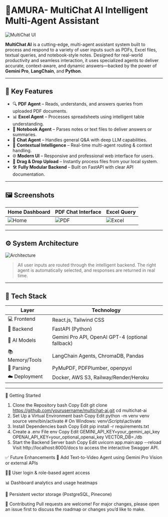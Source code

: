 # 🚀AMURA- MultiChat AI Intelligent Multi-Agent Assistant

![MultiChat UI](https://drive.google.com/uc?id=1zGsxVWIBMiq4_AF4iDO0DV-aQWXg8TtF)

**MultiChat AI** is a cutting-edge, multi-agent assistant system built to process and respond to a variety of user inputs such as PDFs, Excel files, textual queries, and notebook-style notes. Designed for real-world productivity and seamless interaction, it uses specialized agents to deliver accurate, context-aware, and dynamic answers—backed by the power of **Gemini Pro**, **LangChain**, and **Python**.

---

## 🌟 Key Features

- 🔍 **PDF Agent** – Reads, understands, and answers queries from uploaded PDF documents.
- 📊 **Excel Agent** – Processes spreadsheets using intelligent table understanding.
- 📓 **Notebook Agent** – Parses notes or text files to deliver answers or summaries.
- 💬 **Chat Agent** – Handles general Q&A with deep LLM capabilities.
- 🧠 **Contextual Intelligence** – Real-time multi-agent routing & context handling.
- 🌐 **Modern UI** – Responsive and professional web interface for users.
- 📁 **Drag & Drop Upload** – Instantly process files from your local system.
- 🛠️ **Fully Modular Backend** – Built on FastAPI with clear API documentation.

---

## 🖼️ Screenshots

| Home Dashboard | PDF Chat Interface | Excel Query |
|----------------|--------------------|-------------|
| ![Home](https://your-image-host.com/multichat-home.png) | ![PDF](https://your-image-host.com/multichat-pdf.png) | ![Excel](https://your-image-host.com/multichat-excel.png) |

---

## ⚙️ System Architecture

![Architecture](https://your-image-host.com/multichat-architecture.png)

> All user inputs are routed through the intelligent backend. The right agent is automatically selected, and responses are returned in real time.

---

## 🧱 Tech Stack

| Layer          | Technology |
|----------------|------------|
| 💻 Frontend     | React.js, Tailwind CSS |
| 🧠 Backend      | FastAPI (Python) |
| 🤖 AI Models    | Gemini Pro API, OpenAI GPT-4 (optional fallback) |
| 📚 Memory/Tools | LangChain Agents, ChromaDB, Pandas |
| 🧪 Parsing      | PyMuPDF, PDFPlumber, openpyxl |
| ☁️ Deployment   | Docker, AWS S3, Railway/Render/Heroku |

---

🚀 Getting Started
1. Clone the Repository
bash
Copy
Edit
git clone https://github.com/yourusername/multichat-ai.git
cd multichat-ai
2. Set Up a Virtual Environment
bash
Copy
Edit
python -m venv venv
source venv/bin/activate  # On Windows: venv\Scripts\activate
3. Install Dependencies
bash
Copy
Edit
pip install -r requirements.txt
4. Create a .env File
env
Copy
Edit
GEMINI_API_KEY=your_gemini_api_key
OPENAI_API_KEY=your_optional_openai_key
VECTOR_DB=./db
5. Start the Backend Server
bash
Copy
Edit
uvicorn app.main:app --reload
Visit http://localhost:8000/docs to access the interactive Swagger API.

✅ Future Enhancements
🎥 Add Text-to-Video Agent using Gemini Pro Vision or external APIs

🧑‍💼 User login & role-based agent access

📊 Dashboard analytics and usage heatmaps

💾 Persistent vector storage (PostgreSQL, Pinecone)

🤝 Contributing
Pull requests are welcome! For major changes, please open an issue first to discuss the roadmap or changes you’d like to make.

